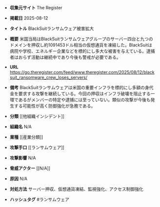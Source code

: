 - **収集元サイト**
The Register

- **掲載日**
2025-08-12

- **タイトル**
BlackSuitランサムウェア被害拡大

- **概要**
米国当局はBlackSuitランサムウェアグループのサーバー四台と九つのドメインを押収し約1091453ドル相当の仮想通貨を凍結した。BlackSuitは病院や学校、エネルギー企業などを標的にし多大な被害を与えている。逮捕者はおらず活動は継続中であり今後も警戒が必要である。

- **URL**
https://go.theregister.com/feed/www.theregister.com/2025/08/12/blacksuit_ransomware_crew_loses_servers/

- **備考**
BlackSuitランサムウェアは米国の重要インフラを標的にし多額の身代金を要求する攻撃を継続している。今回の押収はインフラ破壊を阻止する一環であるがメンバーの特定や逮捕には至っていない。類似の攻撃が今後も発生する可能性が高く防御強化が急務である。

- **分類**
[[他組織インシデント]]

- **組織名**
N/A

- **業種**
[[産業分類]]

- **攻撃手口**
[[ランサムウェア]]

- **攻撃影響**
N/A

- **脅威アクター**
[[N/A]]

- **原因**
N/A

- **対処方法**
サーバー押収、仮想通貨凍結、監視強化、アクセス制御強化

- **ハッシュタグ**
#ランサムウェア
